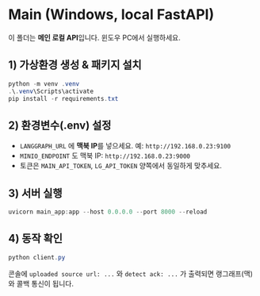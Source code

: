 # Main (Windows, local FastAPI)

이 폴더는 **메인 로컬 API**입니다. 윈도우 PC에서 실행하세요.

## 1) 가상환경 생성 & 패키지 설치
```powershell
python -m venv .venv
.\.venv\Scripts\activate
pip install -r requirements.txt
```

## 2) 환경변수(.env) 설정
- `LANGGRAPH_URL` 에 **맥북 IP**를 넣으세요. 예: `http://192.168.0.23:9100`
- `MINIO_ENDPOINT` 도 맥북 IP: `http://192.168.0.23:9000`
- 토큰은 `MAIN_API_TOKEN`, `LG_API_TOKEN` 양쪽에서 동일하게 맞추세요.

## 3) 서버 실행
```powershell
uvicorn main_app:app --host 0.0.0.0 --port 8000 --reload
```

## 4) 동작 확인
```powershell
python client.py
```
콘솔에 `uploaded source url: ...` 와 `detect ack: ...` 가 출력되면 랭그래프(맥)와 콜백 통신이 됩니다.